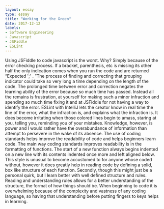 ```yaml
---
layout: essay
type: essay
title: "Working for the Green"
date: 2017-12-12
labels: 
- Software Engineering
- Javascript
- JSFiddle
- ESLint
---							
```


Using JSFiddle to code javascript is the worst. Why? Simply because of the error checking process. If a bracket, parenthesis, etc is missing its other half the only indication comes when you run the code and are returned “Expected ';' . ”The process of finding and correcting that grouping indicator could take so very long a time depending on the length of the code. The prolonged time between error and correction negates the learning ability of the error because so much time has passed. Instead all the remains is frustration, at yourself for making such a minor infraction and spending so much time fixing it and at JSFiddle for not having a way to identify the error. 
ESLint with IntelliJ lets  the creator know in real time the line of the error, what the infraction is, and explains what the infraction is. It does become irritating when those colored lines begin to amass, staring at you, telling you, reminding you of your mistakes. Knowledge, however, is power and I would rather have the overabundance of information than attempt to persevere in the wake of its absence. 
The use of coding standards helps improve the readability of code and helps beginners learn code. The main way coding standards improves readability is in the formatting of functions. The start of a new function always begins indented on a new line with its contents indented once more and left aligned below. This style is unusual to become  accustomed to for anyone whose coded without, however it does greatly help in reading code by defining a solid, box like structure of each function. Secondly, though this might just be a personal quirk, but I learn better with well defined structure and rules. Reading and understanding rules allows for a better understanding of the structure, the format of how things should be. When beginning to code it is overwhelming because of the complexity and vastness of any coding language, so having that understanding before putting fingers to keys helps in learning. 


